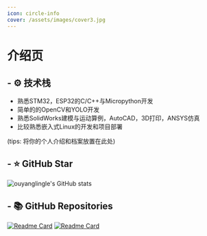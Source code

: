 ```yaml
---
icon: circle-info
cover: /assets/images/cover3.jpg
---
```


# 介绍页
## - ⚙️ 技术栈
 - 熟悉STM32，ESP32的C/C++与Micropython开发
 - 简单的的OpenCV和YOLO开发
 - 熟悉SolidWorks建模与运动算例，AutoCAD，3D打印，ANSYS仿真
 - 比较熟悉嵌入式Linux的开发和项目部署

(tips: 将你的个人介绍和档案放置在此处)
## - ⭐ GitHub Star

![ouyanglingle's GitHub stats](https://github-readme-stats.vercel.app/api?username=ouyanglingle&show_icons=true&theme=moltack)

## - 📚 GitHub Repositories

[![Readme Card](https://github-readme-stats.vercel.app/api/pin/?username=ouyanglingle&repo=blog&show_icons=true&theme=moltack)](https://github.com/ouyanglingle/blog) 
[![Readme Card](https://github-readme-stats.vercel.app/api/pin/?username=ouyanglingle&repo=MyController&show_icons=true&theme=moltack)](https://github.com/ouyanglingle/MyController)

